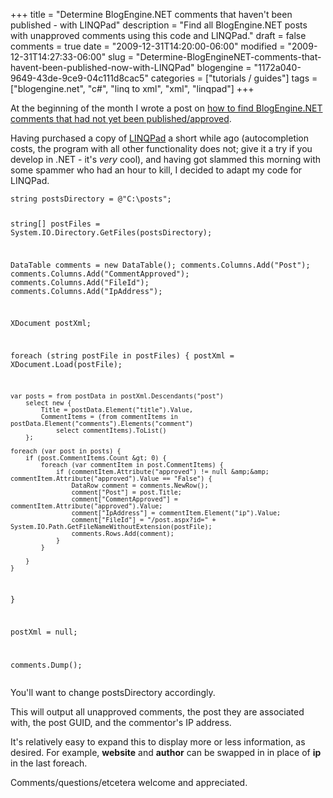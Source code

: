 +++
title = "Determine BlogEngine.NET comments that haven't been published - with LINQPad"
description = "Find all BlogEngine.NET posts with unapproved comments using this code and LINQPad."
draft = false
comments = true
date = "2009-12-31T14:20:00-06:00"
modified = "2009-12-31T14:27:33-06:00"
slug = "Determine-BlogEngineNET-comments-that-havent-been-published-now-with-LINQPad"
blogengine = "1172a040-9649-43de-9ce9-04c111d8cac5"
categories = ["tutorials / guides"]
tags = ["blogengine.net", "c#", "linq to xml", "xml", "linqpad"]
+++

<p>At the beginning of the month I wrote a post on <a href="http://strivinglife.com/words/post/Determine-BlogEngineNET-comments-that-havent-been-published.aspx">how to find BlogEngine.NET comments that had not yet been published/approved</a>.</p>
<p>Having purchased a copy of <a rel="external" href="http://linqpad.net/">LINQPad</a> a short while ago (autocompletion costs, the program with all other functionality does not; give it a try if you develop in .NET - it's <em>very</em> cool), and having got slammed this morning with some spammer who had an hour to kill, I decided to adapt my code for LINQPad.</p>
<pre class="code"><code class="csharp">string postsDirectory = @"C:\posts";

string[] postFiles = System.IO.Directory.GetFiles(postsDirectory);

DataTable comments = new DataTable();
	comments.Columns.Add("Post");
	comments.Columns.Add("CommentApproved");
	comments.Columns.Add("FileId");
	comments.Columns.Add("IpAddress");

XDocument postXml;

foreach (string postFile in postFiles) {
	postXml = XDocument.Load(postFile);

	var posts = from postData in postXml.Descendants("post")
		select new {
			Title = postData.Element("title").Value,
			CommentItems = (from commentItems in postData.Element("comments").Elements("comment")
				select commentItems).ToList()
		};

	foreach (var post in posts) {
		if (post.CommentItems.Count &gt; 0) {
			foreach (var commentItem in post.CommentItems) {
				if (commentItem.Attribute("approved") != null &amp;&amp; commentItem.Attribute("approved").Value == "False") {
					DataRow comment = comments.NewRow();
					comment["Post"] = post.Title;
					comment["CommentApproved"] = commentItem.Attribute("approved").Value;
					comment["IpAddress"] = commentItem.Element("ip").Value;
					comment["FileId"] = "/post.aspx?id=" + System.IO.Path.GetFileNameWithoutExtension(postFile);
					comments.Rows.Add(comment);
				}
			}

		}
	}
}

postXml = null;

comments.Dump();</code></pre>
<p>You'll want to change postsDirectory accordingly.</p>
<p>This will output all unapproved comments, the post they are associated with, the post GUID, and the commentor's IP address.</p>
<p>It's relatively easy to expand this to display more or less information, as desired. For example, <strong>website</strong> and <strong>author</strong> can be swapped in in place of <strong>ip</strong> in the last foreach.</p>
<p>Comments/questions/etcetera welcome and appreciated.</p>
